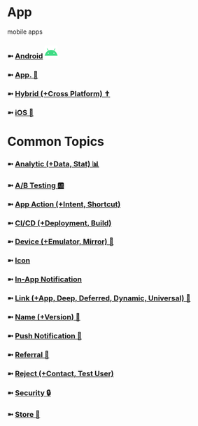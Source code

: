 # App
mobile apps

### ➼ [Android](Android) <a href="/Design"><img src="!/icon-android-30x30.png"/></a>
### ➼ [App. 📱](App)
### ➼ [Hybrid (+Cross Platform) ✝️](Hybrid)
### ➼ [iOS 🍏](iOS)

# Common Topics

### ➼ [Analytic (+Data, Stat) 📊](Data)
### ➼ [A/B Testing 🆎](AB)
### ➼ [App Action (+Intent, Shortcut)](AppAction)
### ➼ [CI/CD (+Deployment, Build)](CiCd)
### ➼ [Device (+Emulator, Mirror) 📱](Device)
### ➼ [Icon](Icon)
### ➼ [In-App Notification](InApp)
### ➼ [Link (+App, Deep, Deferred, Dynamic, Universal) 🔗](Link)
### ➼ [Name (+Version) 📛](Name)
### ➼ [Push Notification 🔔](Push)
### ➼ [Referral 🤝](Referral)
### ➼ [Reject (+Contact, Test User)](Reject)
### ➼ [Security 🔒](Security)
### ➼ [Store 🏪](Store)

